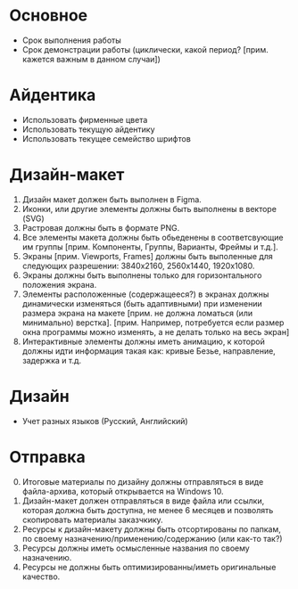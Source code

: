 # Основное

- Срок выполнения работы
- Срок демонстрации работы (циклически, какой период? [прим. кажется важным в данном случаи])

# Айдентика

- Использовать фирменные цвета
- Использовать текущую айдентику
- Использовать текущее семейство шрифтов

# Дизайн-макет

1. Дизайн макет должен быть выполнен в Figma.
2. Иконки, или другие элементы должны быть выполнены в векторе (SVG)
3. Растровая должны быть в формате PNG.
4. Все элементы макета должны быть обьеденены в соответсвующие им группы [прим. Компоненты, Группы, Варианты, Фреймы и т.д.].
5. Экраны [прим. Viewports, Frames] должны быть выполенные для следующих разрешении: 3840x2160, 2560x1440, 1920x1080.
6. Экраны должны быть выполнены только для горизонтального положения экрана.
7. Элементы расположенные (содержащееся?) в экранах должны динамически изменяться (быть адаптивными) при изменении размера экрана на макете [прим. не должна ломаться (или минимально) верстка]. [прим. Например, потребуется если размер окна программы можно изменять, а не делать только на весь экран]
8. Интерактивные элементы должны иметь анимацию, к которой должны идти информация такая как: кривые Безье, направление, задержка и т.д.

# Дизайн

- Учет разных языков (Русский, Английский)

# Отправка

0. Итоговые материалы по дизайну должны отправляться в виде файла-архива, который открывается на Windows 10.
1. Дизайн-макет должен отправляться в виде файла или ссылки, которая должна быть доступна, не менее 6 месяцев и позволять скопировать материалы заказчкику.
2. Ресурсы к дизайн-макету должны быть отсортированы по папкам, по своему назначению/применению/содержанию (или как-то так?)
3. Ресурсы должны иметь осмысленные названия по своему назначению.
4. Ресурсы не должны быть оптимизированны/иметь оригинальные качество.
